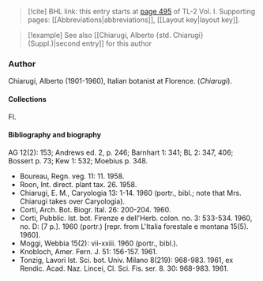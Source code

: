 > [!cite] BHL link: this entry starts at [page 495](https://www.biodiversitylibrary.org/item/103414#page/543/mode/1up) of TL-2 Vol. I.
> Supporting pages: [[Abbreviations|abbreviations]], [[Layout key|layout key]].

> [!example] See also [[Chiarugi, Alberto {std. Chiarugi} (Suppl.)|second entry]] for this author

### Author

Chiarugi, Alberto (1901-1960), Italian botanist at Florence. (*Chiarugi*).

#### Collections

FI.

#### Bibliography and biography

AG 12(2): 153; Andrews ed. 2, p. 246; Barnhart 1: 341; BL 2: 347, 406; Bossert p. 73; Kew 1: 532; Moebius p. 348.
- Boureau, Regn. veg. 11: 11. 1958.
- Roon, Int. direct. plant tax. 26. 1958.
- Chiarugi, E. M., Caryologia 13: 1-14. 1960 (portr., bibl.; note that Mrs. Chiarugi takes over Caryologia).
- Corti, Arch. Bot. Biogr. Ital. 26: 200-204. 1960.
- Corti, Pubblic. Ist. bot. Firenze e dell'Herb. colon. no. 3: 533-534. 1960, no. D: \[7 p.\]. 1960 (portr.) \[repr. from L'Italia forestale e montana 15(5). 1960\].
- Moggi, Webbia 15(2): vii-xxiii. 1960 (portr., bibl.).
- Knobloch, Amer. Fern. J. 51: 156-157. 1961.
- Tonzig, Lavori Ist. Sci. bot. Univ. Milano 8(219): 968-983. 1961, ex Rendic. Acad. Naz. Lincei, Cl. Sci. Fis. ser. 8. 30: 968-983. 1961.


